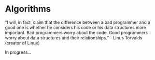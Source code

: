 Algorithms
=======

“I will, in fact, claim that the difference between a bad programmer and a good one is whether he considers his code or his data structures more important. Bad programmers worry about the code. Good programmers worry about data structures and their relationships.”
	- Linus Torvalds (creator of Linux)

In progress...

